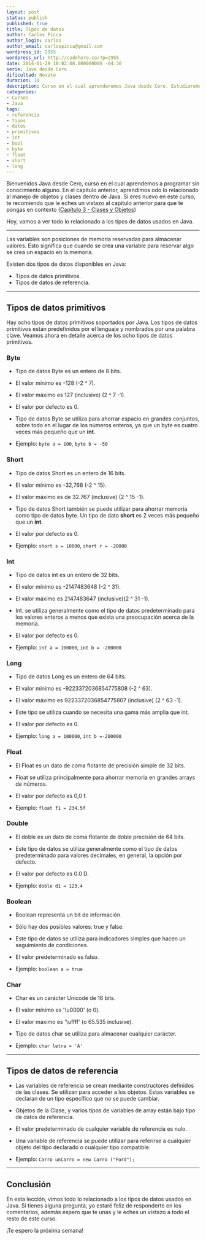 ```yaml
---
layout: post
status: publish
published: true
title: Tipos de datos
author: Carlos Picca
author_login: carlos
author_email: carlospicca@gmail.com
wordpress_id: 2955
wordpress_url: http://codehero.co/?p=2955
date: 2014-01-29 10:02:08.000000000 -04:30
serie: Java desde Cero
dificultad: Novato
duracion: 10
description: Curso en el cual aprenderemos Java desde Cero. Estudiaremos todo lo relacionado a los tipos de datos usados en Java.
categories:
- Cursos
- Java
tags:
- referencia
- tipos
- datos
- primitivos
- int
- bool
- byte
- float
- short
- long
---
```

<p>Bienvenidos Java desde Cero, curso en el cual aprendemos a programar sin conocimiento alguno. En el capítulo anterior, aprendimos odo lo relacionado al manejo de objetos y clases dentro de Java. Si eres nuevo en este curso, te recomiendo que le eches un vistazo al capítulo anterior para que te pongas en contexto (<a href="http://codehero.co/java-desde-cero-clases-y-objectos/">Capítulo 3 - Clases y Objetos</a>)</p>

<p>Hoy, vamos a ver todo lo relacionado a los tipos de datos usados en Java.</p>

<hr />

<p>Las variables son posiciones de memoria reservadas para almacenar valores. Esto significa que cuando se crea una variable para reservar algo se crea un espacio en la memoria.</p>

<p>Existen dos tipos de datos disponibles en Java:</p>

<ul>
<li>Tipos de datos primitivos.</li>
<li>Tipos de datos de referencia.</li>
</ul>

<hr />

<h2>Tipos de datos primitivos</h2>

<p>Hay ocho tipos de datos primitivos soportados por Java. Los tipos de datos primitivos están predefinidos por el lenguaje y nombrados por una palabra clave. Veamos ahora en detalle acerca de los ocho tipos de datos primitivos.</p>

<h3>Byte</h3>

<ul>
<li><p>Tipo de datos Byte es un entero de 8 bits.</p></li>
<li><p>El valor mínimo es -128 (-2 ^ 7).</p></li>
<li><p>El valor máximo es 127 (inclusive) (2 ^ 7 -1).</p></li>
<li><p>El valor por defecto es 0.</p></li>
<li><p>Tipo de datos Byte se utiliza para ahorrar espacio en grandes conjuntos, sobre todo en el lugar de los números enteros, ya que un byte es cuatro veces más pequeño que un <strong>int</strong>.</p></li>
<li><p>Ejemplo: <code>byte a = 100</code>, <code>byte b = -50</code></p></li>
</ul>

<h3>Short</h3>

<ul>
<li><p>Tipo de datos Short es un entero de 16 bits.</p></li>
<li><p>El valor mínimo es -32,768 (-2 ^ 15).</p></li>
<li><p>El valor máximo es de 32.767 (inclusive) (2 ^ 15 -1).</p></li>
<li><p>Tipo de datos Short también se puede utilizar para ahorrar memoria como tipo de datos byte. Un tipo de dato <strong>short</strong> es 2 veces más pequeño que un <strong>int</strong>.</p></li>
<li><p>El valor por defecto es 0.</p></li>
<li><p>Ejemplo: <code>short s = 10000</code>, <code>short r = -20000</code></p></li>
</ul>

<h3>Int</h3>

<ul>
<li><p>Tipo de datos int es un entero de 32 bits.</p></li>
<li><p>El valor mínimo es -2147483648 (-2 ^ 31).</p></li>
<li><p>El valor máximo es 2147483647 (inclusive)(2 ^ 31 -1).</p></li>
<li><p>Int. se utiliza generalmente como el tipo de datos predeterminado para los valores enteros a menos que exista una preocupación acerca de la memoria.</p></li>
<li><p>El valor por defecto es 0.</p></li>
<li><p>Ejemplo: <code>int a = 100000</code>, <code>int b = -200000</code></p></li>
</ul>

<h3>Long</h3>

<ul>
<li><p>Tipo de datos Long es un entero de 64 bits.</p></li>
<li><p>El valor mínimo es -9223372036854775808 (-2 ^ 63).</p></li>
<li><p>El valor máximo es 9223372036854775807 (inclusive) (2 ^ 63 -1).</p></li>
<li><p>Este tipo se utiliza cuando se necesita una gama más amplia que int.</p></li>
<li><p>El valor por defecto es 0.</p></li>
<li><p>Ejemplo: <code>long a = 100000</code>, <code>int b =-200000</code></p></li>
</ul>

<h3>Float</h3>

<ul>
<li><p>El Float es un dato de coma flotante de precisión simple de 32 bits.</p></li>
<li><p>Float se utiliza principalmente para ahorrar memoria en grandes arrays de números.</p></li>
<li><p>El valor por defecto es 0,0 f.</p></li>
<li><p>Ejemplo: <code>float f1 = 234.5f</code></p></li>
</ul>

<h3>Double</h3>

<ul>
<li><p>El doble es un dato de coma flotante de doble precisión de 64 bits.</p></li>
<li><p>Este tipo de datos se utiliza generalmente como el tipo de datos predeterminado para valores decimales, en general, la opción por defecto.</p></li>
<li><p>El valor por defecto es 0.0 D.</p></li>
<li><p>Ejemplo: <code>doble d1 = 123,4</code></p></li>
</ul>

<h3>Boolean</h3>

<ul>
<li><p>Boolean representa un bit de información.</p></li>
<li><p>Sólo hay dos posibles valores: true y false.</p></li>
<li><p>Este tipo de datos se utiliza para indicadores simples que hacen un seguimiento de condiciones.</p></li>
<li><p>El valor predeterminado es falso.</p></li>
<li><p>Ejemplo: <code>boolean a = true</code></p></li>
</ul>

<h3>Char</h3>

<ul>
<li><p>Char es un carácter Unicode de 16 bits.</p></li>
<li><p>El valor mínimo es '\u0000' (o 0).</p></li>
<li><p>El valor máximo es '\uffff' (o 65.535 inclusive).</p></li>
<li><p>Tipo de datos char se utiliza para almacenar cualquier carácter.</p></li>
<li><p>Ejemplo: <code>char letra = 'A'</code></p></li>
</ul>

<hr />

<h2>Tipos de datos de referencia</h2>

<ul>
<li><p>Las variables de referencia se crean mediante constructores definidos de las clases. Se utilizan para acceder a los objetos. Estas variables se declaran de un tipo específico que no se puede cambiar.</p></li>
<li><p>Objetos de la Clase, y varios tipos de variables de array están bajo tipo de datos de referencia.</p></li>
<li><p>El valor predeterminado de cualquier variable de referencia es nulo.</p></li>
<li><p>Una variable de referencia se puede utilizar para referirse a cualquier objeto del tipo declarado o cualquier tipo compatible.</p></li>
<li><p>Ejemplo: <code>Carro unCarro = new Carro ("Ford");</code></p></li>
</ul>

<hr />

<h2>Conclusión</h2>

<p>En esta lección, vimos todo lo relacionado a los tipos de datos usados en Java. Si tienes alguna pregunta, yo estaré feliz de responderte en los comentarios, además espero que te unas y le eches un vistazo a todo el resto de este curso.</p>

<p>¡Te espero la próxima semana!</p>
